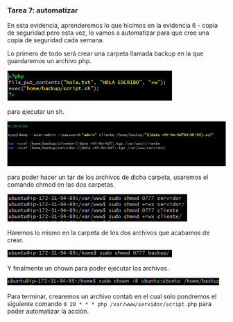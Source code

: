### Tarea 7: automatizar 

En esta evidencia, aprenderemos lo que hicimos en la evidencia 6 - copia de seguridad pero esta vez, lo vamos a automatizar para que cree una copia de seguridad cada semana.

Lo primero de todo será crear una carpeta llamada backup en la que guardaremos un archivo php.

![php](../capturas/scriptphp.PNG)

 para ejecutar un sh.

 ![sh](../capturas/scriptsh.PNG)

 para poder hacer un tar de los archivos de dicha carpeta, usaremos el comando chmod en las dos carpetas.

 ![chmod](../capturas/chmod.PNG)

Haremos lo mismo en la carpeta de los dos archivos que acabamos de crear.

 ![chmod2](../capturas/chmod2.PNG)

Y finalmente un chown para poder ejecutar los archivos.

![chown](../capturas/chown.PNG)

Para terminar, crearemos un archivo contab en el cual solo pondremos el siguiente comando `0 20 * * * php /var/www/servidor/script.php` para poder automatizar la acción.